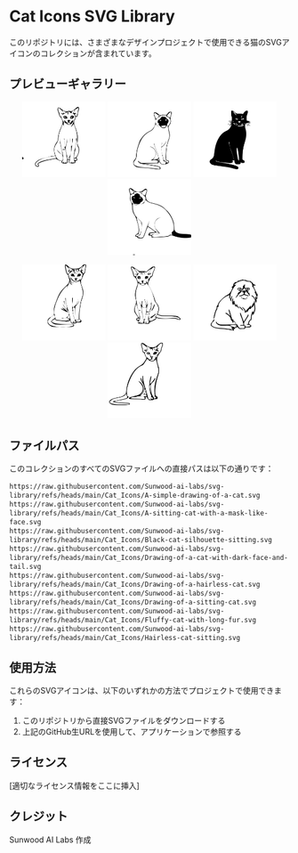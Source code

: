 # Cat Icons SVG Library

このリポジトリには、さまざまなデザインプロジェクトで使用できる猫のSVGアイコンのコレクションが含まれています。

## プレビューギャラリー

<p align="center">
<img src="https://raw.githubusercontent.com/Sunwood-ai-labs/svg-library/refs/heads/main/Cat_Icons/A-simple-drawing-of-a-cat.svg" alt="A-simple-drawing-of-a-cat.svg" width="150"/>
<img src="https://raw.githubusercontent.com/Sunwood-ai-labs/svg-library/refs/heads/main/Cat_Icons/A-sitting-cat-with-a-mask-like-face.svg" alt="A-sitting-cat-with-a-mask-like-face.svg" width="150"/>
<img src="https://raw.githubusercontent.com/Sunwood-ai-labs/svg-library/refs/heads/main/Cat_Icons/Black-cat-silhouette-sitting.svg" alt="Black-cat-silhouette-sitting.svg" width="150"/>
<img src="https://raw.githubusercontent.com/Sunwood-ai-labs/svg-library/refs/heads/main/Cat_Icons/Drawing-of-a-cat-with-dark-face-and-tail.svg" alt="Drawing-of-a-cat-with-dark-face-and-tail.svg" width="150"/>
</p>

<p align="center">
<img src="https://raw.githubusercontent.com/Sunwood-ai-labs/svg-library/refs/heads/main/Cat_Icons/Drawing-of-a-hairless-cat.svg" alt="Drawing-of-a-hairless-cat.svg" width="150"/>
<img src="https://raw.githubusercontent.com/Sunwood-ai-labs/svg-library/refs/heads/main/Cat_Icons/Drawing-of-a-sitting-cat.svg" alt="Drawing-of-a-sitting-cat.svg" width="150"/>
<img src="https://raw.githubusercontent.com/Sunwood-ai-labs/svg-library/refs/heads/main/Cat_Icons/Fluffy-cat-with-long-fur.svg" alt="Fluffy-cat-with-long-fur.svg" width="150"/>
<img src="https://raw.githubusercontent.com/Sunwood-ai-labs/svg-library/refs/heads/main/Cat_Icons/Hairless-cat-sitting.svg" alt="Hairless-cat-sitting.svg" width="150"/>
</p>

## ファイルパス

このコレクションのすべてのSVGファイルへの直接パスは以下の通りです：

```
https://raw.githubusercontent.com/Sunwood-ai-labs/svg-library/refs/heads/main/Cat_Icons/A-simple-drawing-of-a-cat.svg
https://raw.githubusercontent.com/Sunwood-ai-labs/svg-library/refs/heads/main/Cat_Icons/A-sitting-cat-with-a-mask-like-face.svg
https://raw.githubusercontent.com/Sunwood-ai-labs/svg-library/refs/heads/main/Cat_Icons/Black-cat-silhouette-sitting.svg
https://raw.githubusercontent.com/Sunwood-ai-labs/svg-library/refs/heads/main/Cat_Icons/Drawing-of-a-cat-with-dark-face-and-tail.svg
https://raw.githubusercontent.com/Sunwood-ai-labs/svg-library/refs/heads/main/Cat_Icons/Drawing-of-a-hairless-cat.svg
https://raw.githubusercontent.com/Sunwood-ai-labs/svg-library/refs/heads/main/Cat_Icons/Drawing-of-a-sitting-cat.svg
https://raw.githubusercontent.com/Sunwood-ai-labs/svg-library/refs/heads/main/Cat_Icons/Fluffy-cat-with-long-fur.svg
https://raw.githubusercontent.com/Sunwood-ai-labs/svg-library/refs/heads/main/Cat_Icons/Hairless-cat-sitting.svg
```

## 使用方法

これらのSVGアイコンは、以下のいずれかの方法でプロジェクトで使用できます：
1. このリポジトリから直接SVGファイルをダウンロードする
2. 上記のGitHub生URLを使用して、アプリケーションで参照する

## ライセンス

[適切なライセンス情報をここに挿入]

## クレジット

Sunwood AI Labs 作成
